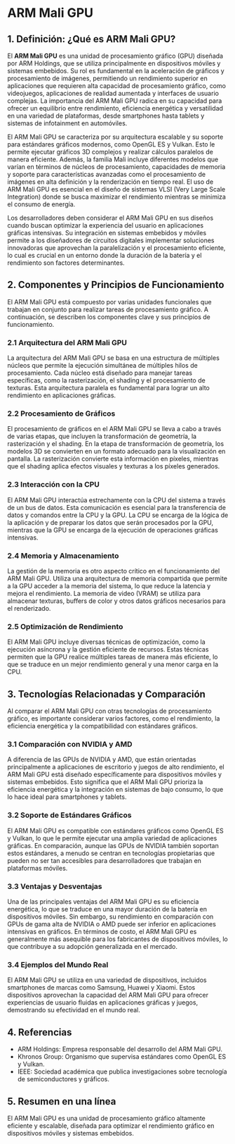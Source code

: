 # ARM Mali GPU

## 1. Definición: ¿Qué es **ARM Mali GPU**?
El **ARM Mali GPU** es una unidad de procesamiento gráfico (GPU) diseñada por ARM Holdings, que se utiliza principalmente en dispositivos móviles y sistemas embebidos. Su rol es fundamental en la aceleración de gráficos y procesamiento de imágenes, permitiendo un rendimiento superior en aplicaciones que requieren alta capacidad de procesamiento gráfico, como videojuegos, aplicaciones de realidad aumentada y interfaces de usuario complejas. La importancia del ARM Mali GPU radica en su capacidad para ofrecer un equilibrio entre rendimiento, eficiencia energética y versatilidad en una variedad de plataformas, desde smartphones hasta tablets y sistemas de infotainment en automóviles.

El ARM Mali GPU se caracteriza por su arquitectura escalable y su soporte para estándares gráficos modernos, como OpenGL ES y Vulkan. Esto le permite ejecutar gráficos 3D complejos y realizar cálculos paralelos de manera eficiente. Además, la familia Mali incluye diferentes modelos que varían en términos de núcleos de procesamiento, capacidades de memoria y soporte para características avanzadas como el procesamiento de imágenes en alta definición y la renderización en tiempo real. El uso de ARM Mali GPU es esencial en el diseño de sistemas VLSI (Very Large Scale Integration) donde se busca maximizar el rendimiento mientras se minimiza el consumo de energía.

Los desarrolladores deben considerar el ARM Mali GPU en sus diseños cuando buscan optimizar la experiencia del usuario en aplicaciones gráficas intensivas. Su integración en sistemas embebidos y móviles permite a los diseñadores de circuitos digitales implementar soluciones innovadoras que aprovechan la paralelización y el procesamiento eficiente, lo cual es crucial en un entorno donde la duración de la batería y el rendimiento son factores determinantes.

## 2. Componentes y Principios de Funcionamiento
El ARM Mali GPU está compuesto por varias unidades funcionales que trabajan en conjunto para realizar tareas de procesamiento gráfico. A continuación, se describen los componentes clave y sus principios de funcionamiento.

### 2.1 Arquitectura del ARM Mali GPU
La arquitectura del ARM Mali GPU se basa en una estructura de múltiples núcleos que permite la ejecución simultánea de múltiples hilos de procesamiento. Cada núcleo está diseñado para manejar tareas específicas, como la rasterización, el shading y el procesamiento de texturas. Esta arquitectura paralela es fundamental para lograr un alto rendimiento en aplicaciones gráficas.

### 2.2 Procesamiento de Gráficos
El procesamiento de gráficos en el ARM Mali GPU se lleva a cabo a través de varias etapas, que incluyen la transformación de geometría, la rasterización y el shading. En la etapa de transformación de geometría, los modelos 3D se convierten en un formato adecuado para la visualización en pantalla. La rasterización convierte esta información en píxeles, mientras que el shading aplica efectos visuales y texturas a los píxeles generados.

### 2.3 Interacción con la CPU
El ARM Mali GPU interactúa estrechamente con la CPU del sistema a través de un bus de datos. Esta comunicación es esencial para la transferencia de datos y comandos entre la CPU y la GPU. La CPU se encarga de la lógica de la aplicación y de preparar los datos que serán procesados por la GPU, mientras que la GPU se encarga de la ejecución de operaciones gráficas intensivas.

### 2.4 Memoria y Almacenamiento
La gestión de la memoria es otro aspecto crítico en el funcionamiento del ARM Mali GPU. Utiliza una arquitectura de memoria compartida que permite a la GPU acceder a la memoria del sistema, lo que reduce la latencia y mejora el rendimiento. La memoria de video (VRAM) se utiliza para almacenar texturas, buffers de color y otros datos gráficos necesarios para el renderizado.

### 2.5 Optimización de Rendimiento
El ARM Mali GPU incluye diversas técnicas de optimización, como la ejecución asíncrona y la gestión eficiente de recursos. Estas técnicas permiten que la GPU realice múltiples tareas de manera más eficiente, lo que se traduce en un mejor rendimiento general y una menor carga en la CPU.

## 3. Tecnologías Relacionadas y Comparación
Al comparar el ARM Mali GPU con otras tecnologías de procesamiento gráfico, es importante considerar varios factores, como el rendimiento, la eficiencia energética y la compatibilidad con estándares gráficos.

### 3.1 Comparación con NVIDIA y AMD
A diferencia de las GPUs de NVIDIA y AMD, que están orientadas principalmente a aplicaciones de escritorio y juegos de alto rendimiento, el ARM Mali GPU está diseñado específicamente para dispositivos móviles y sistemas embebidos. Esto significa que el ARM Mali GPU prioriza la eficiencia energética y la integración en sistemas de bajo consumo, lo que lo hace ideal para smartphones y tablets.

### 3.2 Soporte de Estándares Gráficos
El ARM Mali GPU es compatible con estándares gráficos como OpenGL ES y Vulkan, lo que le permite ejecutar una amplia variedad de aplicaciones gráficas. En comparación, aunque las GPUs de NVIDIA también soportan estos estándares, a menudo se centran en tecnologías propietarias que pueden no ser tan accesibles para desarrolladores que trabajan en plataformas móviles.

### 3.3 Ventajas y Desventajas
Una de las principales ventajas del ARM Mali GPU es su eficiencia energética, lo que se traduce en una mayor duración de la batería en dispositivos móviles. Sin embargo, su rendimiento en comparación con GPUs de gama alta de NVIDIA o AMD puede ser inferior en aplicaciones intensivas en gráficos. En términos de costo, el ARM Mali GPU es generalmente más asequible para los fabricantes de dispositivos móviles, lo que contribuye a su adopción generalizada en el mercado.

### 3.4 Ejemplos del Mundo Real
El ARM Mali GPU se utiliza en una variedad de dispositivos, incluidos smartphones de marcas como Samsung, Huawei y Xiaomi. Estos dispositivos aprovechan la capacidad del ARM Mali GPU para ofrecer experiencias de usuario fluidas en aplicaciones gráficas y juegos, demostrando su efectividad en el mundo real.

## 4. Referencias
- ARM Holdings: Empresa responsable del desarrollo del ARM Mali GPU.
- Khronos Group: Organismo que supervisa estándares como OpenGL ES y Vulkan.
- IEEE: Sociedad académica que publica investigaciones sobre tecnología de semiconductores y gráficos.

## 5. Resumen en una línea
El ARM Mali GPU es una unidad de procesamiento gráfico altamente eficiente y escalable, diseñada para optimizar el rendimiento gráfico en dispositivos móviles y sistemas embebidos.